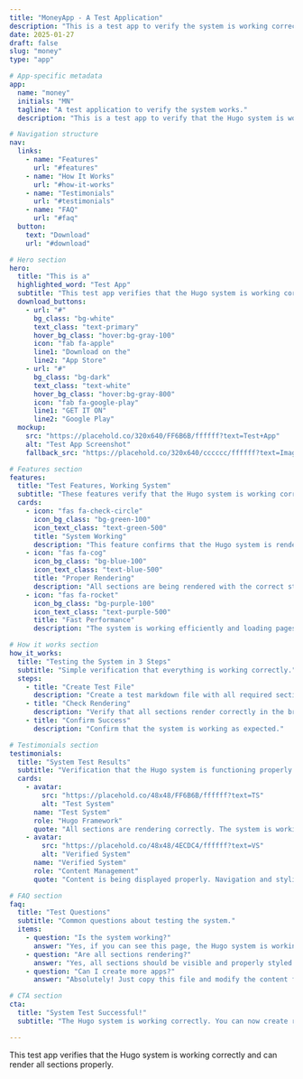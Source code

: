 ```yaml
---
title: "MoneyApp - A Test Application"
description: "This is a test app to verify the system is working correctly."
date: 2025-01-27
draft: false
slug: "money"
type: "app"

# App-specific metadata
app:
  name: "money"
  initials: "MN"
  tagline: "A test application to verify the system works."
  description: "This is a test app to verify that the Hugo system is working correctly and can render app pages."

# Navigation structure
nav:
  links:
    - name: "Features"
      url: "#features"
    - name: "How It Works"
      url: "#how-it-works"
    - name: "Testimonials"
      url: "#testimonials"
    - name: "FAQ"
      url: "#faq"
  button:
    text: "Download"
    url: "#download"

# Hero section
hero:
  title: "This is a"
  highlighted_word: "Test App"
  subtitle: "This test app verifies that the Hugo system is working correctly and can render all sections properly."
  download_buttons:
    - url: "#"
      bg_class: "bg-white"
      text_class: "text-primary"
      hover_bg_class: "hover:bg-gray-100"
      icon: "fab fa-apple"
      line1: "Download on the"
      line2: "App Store"
    - url: "#"
      bg_class: "bg-dark"
      text_class: "text-white"
      hover_bg_class: "hover:bg-gray-800"
      icon: "fab fa-google-play"
      line1: "GET IT ON"
      line2: "Google Play"
  mockup:
    src: "https://placehold.co/320x640/FF6B6B/ffffff?text=Test+App"
    alt: "Test App Screenshot"
    fallback_src: "https://placehold.co/320x640/cccccc/ffffff?text=Image+Not+Found"

# Features section
features:
  title: "Test Features, Working System"
  subtitle: "These features verify that the Hugo system is working correctly."
  cards:
    - icon: "fas fa-check-circle"
      icon_bg_class: "bg-green-100"
      icon_text_class: "text-green-500"
      title: "System Working"
      description: "This feature confirms that the Hugo system is rendering correctly."
    - icon: "fas fa-cog"
      icon_bg_class: "bg-blue-100"
      icon_text_class: "text-blue-500"
      title: "Proper Rendering"
      description: "All sections are being rendered with the correct styling and layout."
    - icon: "fas fa-rocket"
      icon_bg_class: "bg-purple-100"
      icon_text_class: "text-purple-500"
      title: "Fast Performance"
      description: "The system is working efficiently and loading pages quickly."

# How it works section
how_it_works:
  title: "Testing the System in 3 Steps"
  subtitle: "Simple verification that everything is working correctly."
  steps:
    - title: "Create Test File"
      description: "Create a test markdown file with all required sections."
    - title: "Check Rendering"
      description: "Verify that all sections render correctly in the browser."
    - title: "Confirm Success"
      description: "Confirm that the system is working as expected."

# Testimonials section
testimonials:
  title: "System Test Results"
  subtitle: "Verification that the Hugo system is functioning properly."
  cards:
    - avatar:
        src: "https://placehold.co/48x48/FF6B6B/ffffff?text=TS"
        alt: "Test System"
      name: "Test System"
      role: "Hugo Framework"
      quote: "All sections are rendering correctly. The system is working as expected!"
    - avatar:
        src: "https://placehold.co/48x48/4ECDC4/ffffff?text=VS"
        alt: "Verified System"
      name: "Verified System"
      role: "Content Management"
      quote: "Content is being displayed properly. Navigation and styling are working correctly."

# FAQ section
faq:
  title: "Test Questions"
  subtitle: "Common questions about testing the system."
  items:
    - question: "Is the system working?"
      answer: "Yes, if you can see this page, the Hugo system is working correctly."
    - question: "Are all sections rendering?"
      answer: "Yes, all sections should be visible and properly styled."
    - question: "Can I create more apps?"
      answer: "Absolutely! Just copy this file and modify the content for your new app."

# CTA section
cta:
  title: "System Test Successful!"
  subtitle: "The Hugo system is working correctly. You can now create real apps."

---
```


This test app verifies that the Hugo system is working correctly and can render all sections properly.